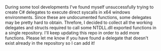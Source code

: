During some tool developments I've found myself unsuccessfully trying to create C# delegates to execute direct syscalls in x64 windows environments. Since these are undocumented functions, some delegates may be pretty hard to obtain. Threfore, I decided to collect all the working delegates and structs required to call some NTDLL.dll exported functions in a single repository. I'll keep updating this repo in order to add more functions. Please let me know if you have found a delegate that doesn't exist already in the repository so I can add it!

